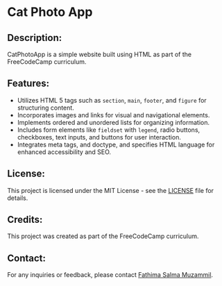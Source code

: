 # Cat Photo App

## Description:
CatPhotoApp is a simple website built using HTML as part of the FreeCodeCamp curriculum. 

## Features:
- Utilizes HTML 5 tags such as `section`, `main`, `footer`, and `figure` for structuring content.
- Incorporates images and links for visual and navigational elements.
- Implements ordered and unordered lists for organizing information.
- Includes form elements like `fieldset` with `legend`, radio buttons, checkboxes, text inputs, and buttons for user interaction.
- Integrates meta tags, and doctype, and specifies HTML language for enhanced accessibility and SEO.

## License:
This project is licensed under the MIT License - see the [LICENSE](LICENSE) file for details.

## Credits:
This project was created as part of the FreeCodeCamp curriculum.

## Contact:
For any inquiries or feedback, please contact [Fathima Salma Muzammil](mailto:salmamuzam77@gmail.com).
